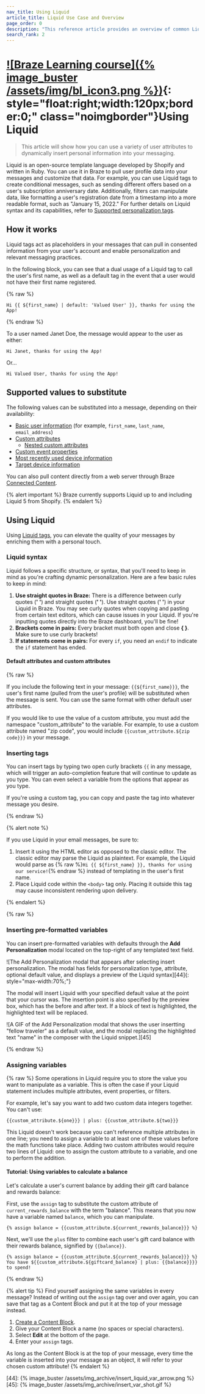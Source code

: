 ```yaml
---
nav_title: Using Liquid
article_title: Liquid Use Case and Overview
page_order: 0
description: "This reference article provides an overview of common Liquid use cases and how to include Liquid tags into your messaging."
search_rank: 2
---
```


# [![Braze Learning course]({% image_buster /assets/img/bl_icon3.png %})](https://learning.braze.com/path/dynamic-personalization-with-liquid){: style="float:right;width:120px;border:0;" class="noimgborder"}Using Liquid

> This article will show how you can use a variety of user attributes to dynamically insert personal information into your messaging.

Liquid is an open-source template language developed by Shopify and written in Ruby. You can use it in Braze to pull user profile data into your messages and customize that data. For example, you can use Liquid tags to create conditional messages, such as sending different offers based on a user's subscription anniversary date. Additionally, filters can manipulate data, like formatting a user's registration date from a timestamp into a more readable format, such as "January 15, 2022." For further details on Liquid syntax and its capabilities, refer to [Supported personalization tags][1].

## How it works

Liquid tags act as placeholders in your messages that can pull in consented information from your user's account and enable personalization and relevant messaging practices.

In the following block, you can see that a dual usage of a Liquid tag to call the user's first name, as well as a default tag in the event that a user would not have their first name registered.

{% raw %}
```liquid
Hi {{ ${first_name} | default: 'Valued User' }}, thanks for using the App!
```
{% endraw %}

To a user named Janet Doe, the message would appear to the user as either:

```
Hi Janet, thanks for using the App!
```

Or...

```
Hi Valued User, thanks for using the App!
```

## Supported values to substitute

The following values can be substituted into a message, depending on their availability:

- [Basic user information][1] (for example, `first_name`, `last_name`, `email_address`)
- [Custom attributes][2]
    - [Nested custom attributes][3]
- [Custom event properties][11]
- [Most recently used device information][39]
- [Target device information][40]

You can also pull content directly from a web server through Braze [Connected Content][9].

{% alert important %}
Braze currently supports Liquid up to and including Liquid 5 from Shopify.
{% endalert %}

## Using Liquid

Using [Liquid tags][1], you can elevate the quality of your messages by enriching them with a personal touch. 

### Liquid syntax

Liquid follows a specific structure, or syntax, that you'll need to keep in mind as you're crafting dynamic personalization. Here are a few basic rules to keep in mind:

1. **Use straight quotes in Braze:** There is a difference between curly quotes (**' '**) and straight quotes (**&#39; &#39;**). Use straight quotes (**&#39; &#39;**) in your Liquid in Braze. You may see curly quotes when copying and pasting from certain text editors, which can cause issues in your Liquid. If you're inputting quotes directly into the Braze dashboard, you'll be fine!
2. **Brackets come in pairs:** Every bracket must both open and close **{ }**. Make sure to use curly brackets!
3. **If statements come in pairs:** For every `if`, you need an `endif` to indicate the `if` statement has ended.

#### Default attributes and custom attributes

{% raw %}

If you include the following text in your message: `{{${first_name}}}`, the user's first name (pulled from the user's profile) will be substituted when the message is sent. You can use the same format with other default user attributes.

If you would like to use the value of a custom attribute, you must add the namespace "custom_attribute" to the variable. For example, to use a custom attribute named "zip code", you would include `{{custom_attribute.${zip code}}}` in your message.

### Inserting tags

You can insert tags by typing two open curly brackets `{{` in any message, which will trigger an auto-completion feature that will continue to update as you type. You can even select a variable from the options that appear as you type.

If you're using a custom tag, you can copy and paste the tag into whatever message you desire.

{% endraw %}

{% alert note %}

If you use Liquid in your email messages, be sure to:

1. Insert it using the HTML editor as opposed to the classic editor. The classic editor may parse the Liquid as plaintext. For example, the Liquid would parse as {% raw %}`Hi {{ ${first_name} }}, thanks for using our service!`{% endraw %} instead of templating in the user's first name.
2. Place Liquid code within the `<body>` tag only. Placing it outside this tag may cause inconsistent rendering upon delivery.

{% endalert %}

{% raw %}

### Inserting pre-formatted variables

You can insert pre-formatted variables with defaults through the **Add Personalization** modal located on the top-right of any templated text field.

![The Add Personalization modal that appears after selecting insert personalization. The modal has fields for personalization type, attribute, optional default value, and displays a preview of the Liquid syntax][44]{: style="max-width:70%;"}

The modal will insert Liquid with your specified default value at the point that your cursor was. The insertion point is also specified by the preview box, which has the before and after text. If a block of text is highlighted, the highlighted text will be replaced.

![A GIF of the Add Personalization modal that shows the user insertting "fellow traveler" as a default value, and the modal replacing the highlighted text "name" in the composer with the Liquid snippet.][45]

{% endraw %}

### Assigning variables

{% raw %}
Some operations in Liquid require you to store the value you want to manipulate as a variable. This is often the case if your Liquid statement includes multiple attributes, event properties, or filters.

For example, let's say you want to add two custom data integers together. You can't use:

```liquid
{{custom_attribute.${one}}} | plus: {{custom_attribute.${two}}}
```

This Liquid doesn't work because you can't reference multiple attributes in one line; you need to assign a variable to at least one of these values before the math functions take place. Adding two custom attributes would require two lines of Liquid: one to assign the custom attribute to a variable, and one to perform the addition.

#### Tutorial: Using variables to calculate a balance

Let's calculate a user's current balance by adding their gift card balance and rewards balance:

First, use the `assign` tag to substitute the custom attribute of `current_rewards_balance` with the term "balance". This means that you now have a variable named `balance`, which you can manipulate.

```liquid
{% assign balance = {{custom_attribute.${current_rewards_balance}}} %}
```

Next, we'll use the `plus` filter to combine each user's gift card balance with their rewards balance, signified by `{{balance}}`.

```liquid
{% assign balance = {{custom_attribute.${current_rewards_balance}}} %}
You have ${{custom_attribute.${giftcard_balance} | plus: {{balance}}}} to spend!
```
{% endraw %}

{% alert tip %}
Find yourself assigning the same variables in every message? Instead of writing out the `assign` tag over and over again, you can save that tag as a Content Block and put it at the top of your message instead.

1. [Create a Content Block]({{site.baseurl}}/user_guide/engagement_tools/templates_and_media/content_blocks/#create-a-content-block).
2. Give your Content Block a name (no spaces or special characters).
3. Select **Edit** at the bottom of the page.
4. Enter your `assign` tags.

As long as the Content Block is at the top of your message, every time the variable is inserted into your message as an object, it will refer to your chosen custom attribute!
{% endalert %}

[1]: {{site.baseurl}}/user_guide/personalization_and_dynamic_content/liquid/supported_personalization_tags/
[2]: {{site.baseurl}}/user_guide/data_and_analytics/custom_data/custom_attributes/
[3]: {{site.baseurl}}/user_guide/data_and_analytics/custom_data/custom_attributes/nested_custom_attribute_support/#liquid-templating
[9]: {{site.baseurl}}/user_guide/personalization_and_dynamic_content/connected_content/about_connected_content/
[11]: {{site.baseurl}}/user_guide/data_and_analytics/custom_data/custom_events/
[39]: {{site.baseurl}}/user_guide/personalization_and_dynamic_content/liquid/supported_personalization_tags/#most-recently-used-device-information
[40]: {{site.baseurl}}/user_guide/personalization_and_dynamic_content/liquid/supported_personalization_tags/#targeted-device-information
[44]: {% image_buster /assets/img_archive/insert_liquid_var_arrow.png %}
[45]: {% image_buster /assets/img_archive/insert_var_shot.gif %}
